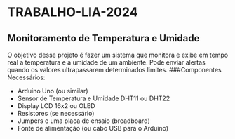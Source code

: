 # TRABALHO-LIA-2024
## Monitoramento de Temperatura e Umidade
O objetivo desse projeto é fazer um sistema que monitora e exibe em tempo real a temperatura e a umidade de um ambiente. Pode enviar alertas quando os valores ultrapassarem determinados limites.
###Componentes Necessários:
   - Arduino Uno (ou similar)
   - Sensor de Temperatura e Umidade DHT11 ou DHT22
   - Display LCD 16x2 ou OLED
   - Resistores (se necessário)
   - Jumpers e uma placa de ensaio (breadboard)
   - Fonte de alimentação (ou cabo USB para o Arduino)

